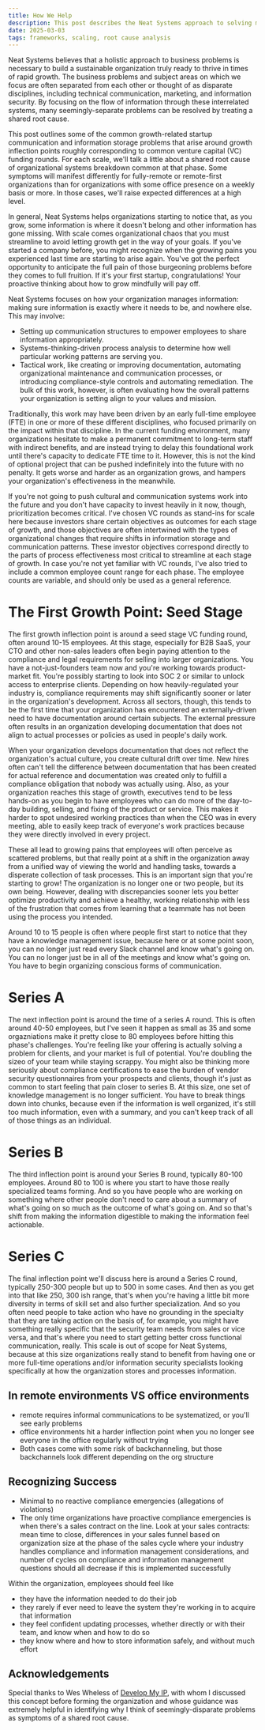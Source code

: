 ```yaml
---
title: How We Help
description: This post describes the Neat Systems approach to solving many common growth-related startup communication and information storage problems by treating their shared root cause.
date: 2025-03-03
tags: frameworks, scaling, root cause analysis
---
```

Neat Systems believes that a holistic approach to business problems is necessary to build a sustainable organization truly ready to thrive in times of rapid growth. The business problems and subject areas on which we focus are often separated from each other or thought of as disparate disciplines, including technical communication, marketing, and information security. By focusing on the flow of information through these interrelated systems, many seemingly-separate problems can be resolved by treating a shared root cause.

This post outlines some of the common growth-related startup communication and information storage problems that arise around growth inflection points roughly corresponding to common venture capital (VC) funding rounds. For each scale, we'll talk a little about a shared root cause of organizational systems breakdown common at that phase. Some symptoms will manifest differently for fully-remote or remote-first organizations than for organizations with some office presence on a weekly basis or more. In those cases, we'll raise expected differences at a high level.

In general, Neat Systems helps organizations starting to notice that, as you grow, some information is where it doesn't belong and other information has gone missing. With scale comes organizational chaos that you must streamline to avoid letting growth get in the way of your goals. If you've started a company before, you might recognize when the growing pains you experienced last time are starting to arise again. You've got the perfect opportunity to anticipate the full pain of those burgeoning problems before they comes to full fruition. If it's your first startup, congratulations! Your proactive thinking about how to grow mindfully will pay off. 

Neat Systems focuses on how your organization manages information: making sure information is exactly where it needs to be, and nowhere else. This may involve:
- Setting up communication structures to empower employees to share information appropriately. 
- Systems-thinking-driven process analysis to determine how well particular working patterns are serving you.
- Tactical work, like creating or improving documentation, automating organizational maintenance and communication processes, or introducing compliance-style controls and automating remediation. 
The bulk of this work, however, is often evaluating how the overall patterns your organization is setting align to your values and mission. 

Traditionally, this work may have been driven by an early full-time employee (FTE) in one or more of these different disciplines, who focused primarily on the impact within that discipline. In the current funding environment, many organizations hesitate to make a permanent commitment to long-term staff with indirect benefits, and are instead trying to delay this foundational work until there's capacity to dedicate FTE time to it. However, this is not the kind of optional project that can be pushed indefinitely into the future with no penalty. It gets worse and harder as an organization grows, and hampers your organization's effectiveness in the meanwhile. 

If you're not going to push cultural and communication systems work into the future and you don't have capacity to invest heavily in it now, though, prioritization becomes critical. I've chosen VC rounds as stand-ins for scale here because investors share certain objectives as outcomes for each stage of growth, and those objectives are often intertwined with the types of organizational changes that require shifts in information storage and communication patterns. These investor objectives correspond directly to the parts of process effectiveness most critical to streamline at each stage of growth. In case you're not yet familiar with VC rounds, I've also tried to include a common employee count range for each phase. The employee counts are variable, and should only be used as a general reference.

# The First Growth Point: Seed Stage
The first growth inflection point is around a seed stage VC funding round, often around 10-15 employees. At this stage, especially for B2B SaaS, your CTO and other non-sales leaders often begin paying attention to the compliance and legal requirements for selling into larger organizations. You have a not-just-founders team now and you're working towards product-market fit. You're possibly starting to look into SOC 2 or similar to unlock access to enterprise clients. Depending on how heavily-regulated your industry is, compliance requirements may shift significantly sooner or later in the organization's development. Across all sectors, though, this tends to be the first time that your organization has encountered an externally-driven need to have documentation around certain subjects. The external pressure often results in an organization developing documentation that does not align to actual processes or policies as used in people's daily work. 

When your organization develops documentation that does not reflect the organization's actual culture, you create cultural drift over time. New hires often can't tell the difference between documentation that has been created for actual reference and documentation was created only to fulfill a compliance obligation that nobody was actually using. Also, as your organization reaches this stage of growth, executives tend to be less hands-on as you begin to have employees who can do more of the day-to-day building, selling, and fixing of the product or service. This makes it harder to spot undesired working practices than when the CEO was in every meeting, able to easily keep track of everyone's work practices because they were directly involved in every project. 

These all lead to growing pains that employees will often perceive as scattered problems, but that really point at a shift in the organization away from a unified way of viewing the world and handling tasks, towards a disperate collection of task processes. This is an important sign that you're starting to grow! The organization is no longer one or two people, but its own being. However, dealing with discrepancies sooner lets you better optimize productivity and achieve a healthy, working relationship with less of the frustration that comes from learning that a teammate has not been using the process you intended.

Around 10 to 15 people is often where people first start to notice that they have a knowledge management issue, because here or at some point soon, you can no longer just read every Slack channel and know what's going on. You can no longer just be in all of the meetings and know what's going on. You have to begin organizing conscious forms of communication.

# Series A
The next inflection point is around the time of a series A round. This is often around 40-50 employees, but I've seen it happen as small as 35 and some orgazniations make it pretty close to 80 employees before hitting this phase's challenges. You're feeling like your offering is actually solving a problem for clients, and your market is full of potential. You're doubling the sizeo of your team while staying scrappy. You might also be thinking more seriously about compliance certifications to ease the burden of vendor security questionnaires from your prospects and clients, though it's just as common to start feeling that pain closer to series B. At this size, one set of knowledge management is no longer sufficient. You have to break things down into chunks, because even if the information is well organized, it's still too much information, even with a summary, and you can't keep track of all of those things as an individual. 

# Series B
The third inflection point is around your Series B round, typically 80-100 employees. Around 80 to 100 is where you start to have those really specialized teams forming. And so you have people who are working on something where other people don't need to care about a summary of what's going on so much as the outcome of what's going on. And so that's shift from making the information digestible to making the information feel actionable. 

# Series C
The final inflection point we'll discuss here is around a Series C round, typically 250-300 people but up to 500 in some cases. And then as you get into that like 250, 300 ish range, that's when you're having a little bit more diversity in terms of skill set and also further specialization. And so you often need people to take action who have no grounding in the specialty that they are taking action on the basis of, for example, you might have something really specific that the security team needs from sales or vice versa, and that's where you need to start getting better cross functional communication, really. This scale is out of scope for Neat Systems, because at this size organizations really stand to benefit from having one or more full-time operations and/or information security specialists looking specifically at how the organization stores and processes information.

## In remote environments VS office environments
- remote requires informal communications to be systematized, or you'll see early problems
- office environments hit a harder inflection point when you no longer see everyone in the office regularly without trying
- Both cases come with some risk of backchanneling, but those backchannels look different depending on the org structure

## Recognizing Success
- Minimal to no reactive compliance emergencies (allegations of violations)
- The only time organizations have proactive compliance emergencies is when there's a sales contract on the line. Look at your sales contracts: mean time to close, differences in your sales funnel based on organization size at the phase of the sales cycle where your industry handles compliance and information management considerations, and number of cycles on compliance and information management questions should all decrease if this is implemented successfully

Within the organization, employees should feel like
- they have the information needed to do their job
- they rarely if ever need to leave the system they're working in to acquire that information
- they feel confident updating processes, whether directly or with their team, and know when and how to do so
- they know where and how to store information safely, and without much effort

## Acknowledgements
Special thanks to Wes Wheless of [Develop My IP](https://www.developmyip.com/), with whom I discussed this concept before forming the organization and whose guidance was extremely helpful in identifying why I think of seemingly-disparate problems as symptoms of a shared root cause.